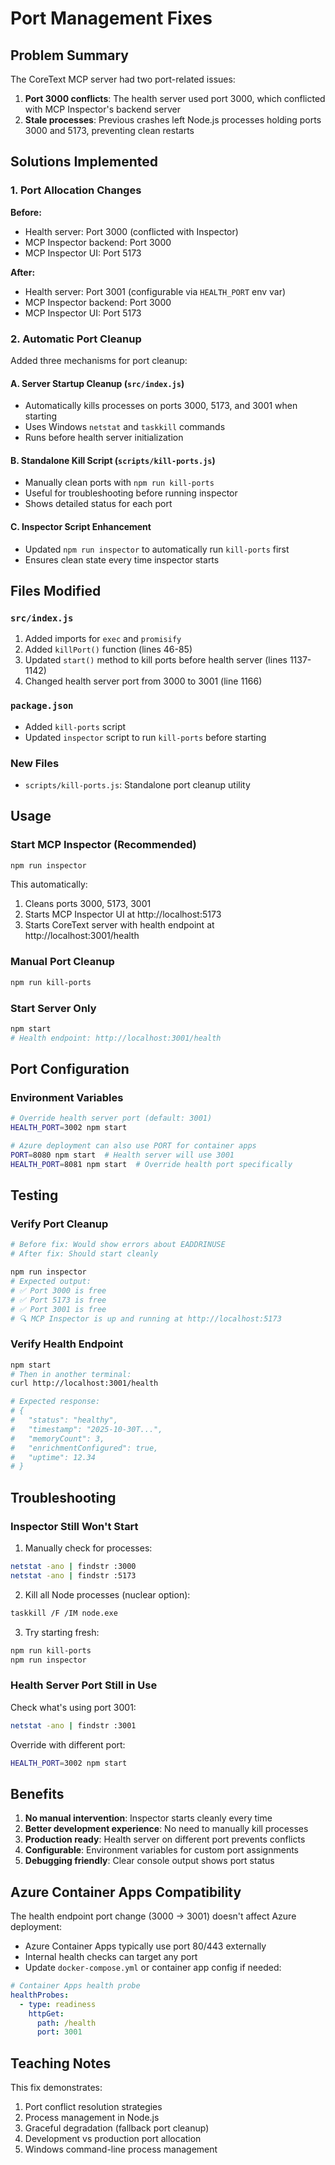# Port Management Fixes

## Problem Summary

The CoreText MCP server had two port-related issues:

1. **Port 3000 conflicts**: The health server used port 3000, which conflicted with MCP Inspector's backend server
2. **Stale processes**: Previous crashes left Node.js processes holding ports 3000 and 5173, preventing clean restarts

## Solutions Implemented

### 1. Port Allocation Changes

**Before:**
- Health server: Port 3000 (conflicted with Inspector)
- MCP Inspector backend: Port 3000
- MCP Inspector UI: Port 5173

**After:**
- Health server: Port 3001 (configurable via `HEALTH_PORT` env var)
- MCP Inspector backend: Port 3000
- MCP Inspector UI: Port 5173

### 2. Automatic Port Cleanup

Added three mechanisms for port cleanup:

#### A. Server Startup Cleanup (`src/index.js`)
- Automatically kills processes on ports 3000, 5173, and 3001 when starting
- Uses Windows `netstat` and `taskkill` commands
- Runs before health server initialization

#### B. Standalone Kill Script (`scripts/kill-ports.js`)
- Manually clean ports with `npm run kill-ports`
- Useful for troubleshooting before running inspector
- Shows detailed status for each port

#### C. Inspector Script Enhancement
- Updated `npm run inspector` to automatically run `kill-ports` first
- Ensures clean state every time inspector starts

## Files Modified

### `src/index.js`
1. Added imports for `exec` and `promisify`
2. Added `killPort()` function (lines 46-85)
3. Updated `start()` method to kill ports before health server (lines 1137-1142)
4. Changed health server port from 3000 to 3001 (line 1166)

### `package.json`
- Added `kill-ports` script
- Updated `inspector` script to run `kill-ports` before starting

### New Files
- `scripts/kill-ports.js`: Standalone port cleanup utility

## Usage

### Start MCP Inspector (Recommended)
```bash
npm run inspector
```
This automatically:
1. Cleans ports 3000, 5173, 3001
2. Starts MCP Inspector UI at http://localhost:5173
3. Starts CoreText server with health endpoint at http://localhost:3001/health

### Manual Port Cleanup
```bash
npm run kill-ports
```

### Start Server Only
```bash
npm start
# Health endpoint: http://localhost:3001/health
```

## Port Configuration

### Environment Variables
```bash
# Override health server port (default: 3001)
HEALTH_PORT=3002 npm start

# Azure deployment can also use PORT for container apps
PORT=8080 npm start  # Health server will use 3001
HEALTH_PORT=8081 npm start  # Override health port specifically
```

## Testing

### Verify Port Cleanup
```bash
# Before fix: Would show errors about EADDRINUSE
# After fix: Should start cleanly

npm run inspector
# Expected output:
# ✅ Port 3000 is free
# ✅ Port 5173 is free
# ✅ Port 3001 is free
# 🔍 MCP Inspector is up and running at http://localhost:5173
```

### Verify Health Endpoint
```bash
npm start
# Then in another terminal:
curl http://localhost:3001/health

# Expected response:
# {
#   "status": "healthy",
#   "timestamp": "2025-10-30T...",
#   "memoryCount": 3,
#   "enrichmentConfigured": true,
#   "uptime": 12.34
# }
```

## Troubleshooting

### Inspector Still Won't Start

1. Manually check for processes:
```bash
netstat -ano | findstr :3000
netstat -ano | findstr :5173
```

2. Kill all Node processes (nuclear option):
```bash
taskkill /F /IM node.exe
```

3. Try starting fresh:
```bash
npm run kill-ports
npm run inspector
```

### Health Server Port Still in Use

Check what's using port 3001:
```bash
netstat -ano | findstr :3001
```

Override with different port:
```bash
HEALTH_PORT=3002 npm start
```

## Benefits

1. **No manual intervention**: Inspector starts cleanly every time
2. **Better development experience**: No need to manually kill processes
3. **Production ready**: Health server on different port prevents conflicts
4. **Configurable**: Environment variables for custom port assignments
5. **Debugging friendly**: Clear console output shows port status

## Azure Container Apps Compatibility

The health endpoint port change (3000 → 3001) doesn't affect Azure deployment:
- Azure Container Apps typically use port 80/443 externally
- Internal health checks can target any port
- Update `docker-compose.yml` or container app config if needed:

```yaml
# Container Apps health probe
healthProbes:
  - type: readiness
    httpGet:
      path: /health
      port: 3001
```

## Teaching Notes

This fix demonstrates:
1. Port conflict resolution strategies
2. Process management in Node.js
3. Graceful degradation (fallback port cleanup)
4. Development vs production port allocation
5. Windows command-line process management
